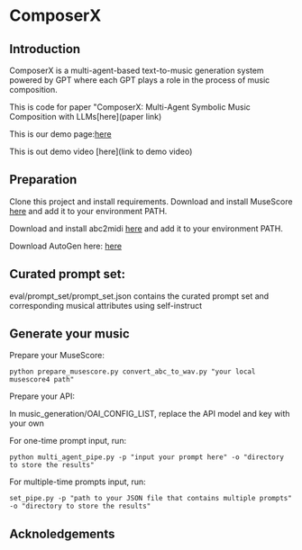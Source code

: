 # ComposerX

## Introduction

ComposerX is a multi-agent-based text-to-music generation system powered by GPT where each GPT plays a role in the process of music composition.

This is code for paper "ComposerX: Multi-Agent Symbolic Music Composition with LLMs[here](paper link)

This is our demo page:[here](https://lllindsey0615.github.io/ComposerX_demo/)

This is out demo video [here](link to demo video)


## Preparation

Clone this project and install requirements.
Download and install MuseScore [here](https://musescore.org/en/download) and add it to your environment PATH.

Download and install abc2midi [here](https://abcplus.sourceforge.net/) and add it to your environment PATH.

Download AutoGen here: [here](https://github.com/microsoft/autogen)

## Curated prompt set:
eval/prompt_set/prompt_set.json contains the curated prompt set and corresponding musical attributes using self-instruct


## Generate your music
Prepare your MuseScore:

```
python prepare_musescore.py convert_abc_to_wav.py "your local musescore4 path"
```

Prepare your API:

In music_generation/OAI_CONFIG_LIST, replace the API model and key with your own

For one-time prompt input, run:
```
python multi_agent_pipe.py -p "input your prompt here" -o "directory to store the results"
```

For multiple-time prompts input, run:
```
set_pipe.py -p "path to your JSON file that contains multiple prompts" -o "directory to store the results"
```

## Acknoledgements

